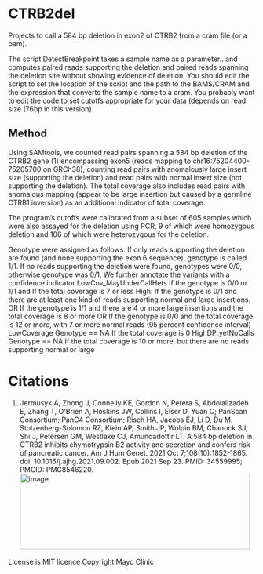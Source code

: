 # CTRB2del
Projects to call a 584 bp deletion in exon2 of CTRB2
from a cram file (or a bam).

The script DetectBreakpoint takes a sample name as a parameter.. and
computes paired reads supporting the deletion and paired reads spanning the deletion site without showing evidence of deletion.
You should edit the script to set the location of the script and the path to the BAMS/CRAM and the expression that converts the sample name to a cram.
You probably want to edit the code to set cutoffs appropriate for your data (depends on read size (76bp in this version).

## Method
Using SAMtools, we counted read pairs spanning a 584 bp deletion of the CTRB2 gene (1) encompassing exon5 (reads mapping to chr16:75204400-75205700 on GRCh38), counting read pairs with anomalously large insert size (supporting the deletion) and read pairs with normal insert size (not supporting the deletion). The total coverage also includes read pairs with anomalous mapping (appear to be large insertion but caused by a germline CTRB1 inversion) as an additional indicator of total coverage.

The program’s cutoffs were calibrated from a subset of 605 samples which were also assayed for the deletion using PCR, 9 of which were homozygous deletion and 106 of which were heterozygous for the deletion.

Genotype were assigned as follows. If only reads supporting the deletion are found (and none supporting the exon 6 sequence), genotype is called 1/1. If no reads supporting the deletion were found, genotypes were 0/0, otherwise genotype was 0/1.
We further annotate the variants with a confidence indicator
	LowCov_MayUnderCallHets
If the genotype is 0/0 or 1/1 and If the total coverage is 7 or less
	High:
		If the genotype is 0/1 and there are at least one kind of reads supporting normal and large insertions.
		OR
		If the genotype is 1/1 and there are 4 or more large insertions and the total coverage is 8 or more
		OR
		If the genotype is 0/0 and the total coverage is 12 or more, with 7 or more normal reads (95 percent confidence interval)
	LowCoverage
		Genotype == NA If the total coverage is 0
	HighDP_yetNoCalls
		Genotype == NA If the total coverage is 10 or more, but there are no reads supporting normal or large

# Citations
1. Jermusyk A, Zhong J, Connelly KE, Gordon N, Perera S, Abdolalizadeh E, Zhang T, O'Brien A, Hoskins JW, Collins I, Eiser D, Yuan C; PanScan Consortium; PanC4 Consortium; Risch HA, Jacobs EJ, Li D, Du M, Stolzenberg-Solomon RZ, Klein AP, Smith JP, Wolpin BM, Chanock SJ, Shi J, Petersen GM, Westlake CJ, Amundadottir LT. A 584 bp deletion in CTRB2 inhibits chymotrypsin B2 activity and secretion and confers risk of pancreatic cancer. Am J Hum Genet. 2021 Oct 7;108(10):1852-1865. doi: 10.1016/j.ajhg.2021.09.002. Epub 2021 Sep 23. PMID: 34559995; PMCID: PMC8546220.<img width="468" height="154" alt="image" src="https://github.com/user-attachments/assets/f4402e32-d20c-4b31-9e8c-6f9484af2358" />


License is MIT licence
Copyright Mayo Clinic
